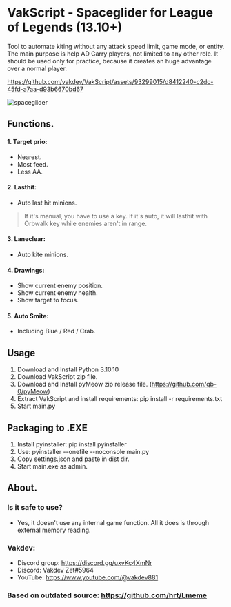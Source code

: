 # VakScript - Spaceglider for League of Legends (13.10+)

Tool to automate kiting without any attack speed limit, game mode, or entity.
The main purpose is help AD Carry players, not limited to any other role.
It should be used only for practice, because it creates an huge advantage over a normal player.

https://github.com/vakdev/VakScript/assets/93299015/d8412240-c2dc-45fd-a7aa-d93b6670bd67

![spaceglider](https://github.com/vakdev/VakScript/assets/93299015/ee39794c-fcc0-4bc8-b705-00b56516337b)

## Functions.
#### 1. Target prio:
 - Nearest.
 - Most feed.
 - Less AA.

#### 2. Lasthit:
 - Auto last hit minions.
 > If it's manual, you have to use a key. If it's auto, it will lasthit with Orbwalk key while enemies aren't in range.

#### 3. Laneclear:
 - Auto kite minions.

#### 4. Drawings:
 - Show current enemy position.
 - Show current enemy health.
 - Show target to focus.

#### 5. Auto Smite:
 - Including Blue / Red / Crab.

## Usage
1. Download and Install Python 3.10.10
2. Download VakScript zip file.
3. Download and Install pyMeow zip release file. (https://github.com/qb-0/pyMeow)
4. Extract VakScript and install requirements: pip install -r requirements.txt
5. Start main.py

## Packaging to .EXE
1. Install pyinstaller: pip install pyinstaller
2. Use: pyinstaller --onefile --noconsole main.py
3. Copy settings.json and paste in dist dir. 
4. Start main.exe as admin.

## About.
### Is it  safe to use?
- Yes, it doesn't use any internal game function.  All it does is through external memory reading. 

### Vakdev:
- Discord group: https://discord.gg/uxvKc4XmNr
- Discord: Vakdev Zet#5964
- YouTube: https://www.youtube.com/@vakdev881

### Based on outdated source: https://github.com/hrt/Lmeme
